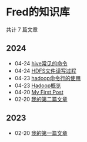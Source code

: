 # Fred的知识库

共计 7 篇文章

## 2024

- 04-24 [hive常见的命令](https://ipfred.github.io/bigdata/hive/20240424162208/ "2024-04-24 16:22:08")
- 04-24 [HDFS文件读写过程](https://ipfred.github.io/bigdata/hadoop/a9bc224/ "2024-04-24 10:22:48")
- 04-23 [hadoop命令行的使用](https://ipfred.github.io/bigdata/hadoop/hadoop%E5%91%BD%E4%BB%A4%E8%A1%8C%E7%9A%84%E4%BD%BF%E7%94%A8/ "2024-04-23 22:01:01")
- 04-23 [Hadoop概览](https://ipfred.github.io/bigdata/hadoop/hadoop%E6%A6%82%E8%A7%88/ "2024-04-23 20:01:01")
- 04-20 [My First Post](https://ipfred.github.io/posts/my-first-post/ "2024-04-20 16:51:10")
- 02-20 [我的第二篇文章](https://ipfred.github.io/posts/second_post/ "2024-02-20 20:14:22")

## 2023

- 02-20 [我的第一篇文章](https://ipfred.github.io/posts/first_post/ "2023-02-20 20:14:22")
